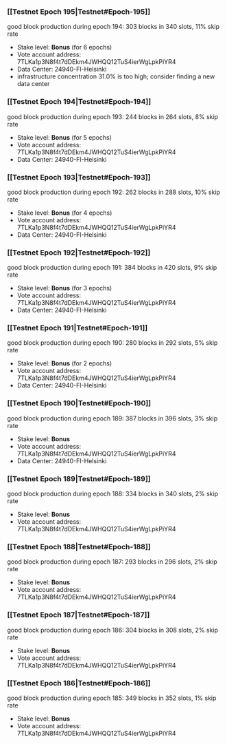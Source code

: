 ### [[Testnet Epoch 195|Testnet#Epoch-195]]
good block production during epoch 194: 303 blocks in 340 slots, 11% skip rate
* Stake level: **Bonus** (for 6 epochs)
* Vote account address: 7TLKa1p3N8f4t7dDEkm4JWHQQ12TuS4ierWgLpkPiYR4
* Data Center: 24940-FI-Helsinki
* infrastructure concentration 31.0% is too high; consider finding a new data center
### [[Testnet Epoch 194|Testnet#Epoch-194]]
good block production during epoch 193: 244 blocks in 264 slots, 8% skip rate
* Stake level: **Bonus** (for 5 epochs)
* Vote account address: 7TLKa1p3N8f4t7dDEkm4JWHQQ12TuS4ierWgLpkPiYR4
* Data Center: 24940-FI-Helsinki
### [[Testnet Epoch 193|Testnet#Epoch-193]]
good block production during epoch 192: 262 blocks in 288 slots, 10% skip rate
* Stake level: **Bonus** (for 4 epochs)
* Vote account address: 7TLKa1p3N8f4t7dDEkm4JWHQQ12TuS4ierWgLpkPiYR4
* Data Center: 24940-FI-Helsinki
### [[Testnet Epoch 192|Testnet#Epoch-192]]
good block production during epoch 191: 384 blocks in 420 slots, 9% skip rate
* Stake level: **Bonus** (for 3 epochs)
* Vote account address: 7TLKa1p3N8f4t7dDEkm4JWHQQ12TuS4ierWgLpkPiYR4
* Data Center: 24940-FI-Helsinki
### [[Testnet Epoch 191|Testnet#Epoch-191]]
good block production during epoch 190: 280 blocks in 292 slots, 5% skip rate
* Stake level: **Bonus** (for 2 epochs)
* Vote account address: 7TLKa1p3N8f4t7dDEkm4JWHQQ12TuS4ierWgLpkPiYR4
* Data Center: 24940-FI-Helsinki
### [[Testnet Epoch 190|Testnet#Epoch-190]]
good block production during epoch 189: 387 blocks in 396 slots, 3% skip rate
* Stake level: **Bonus**
* Vote account address: 7TLKa1p3N8f4t7dDEkm4JWHQQ12TuS4ierWgLpkPiYR4
* Data Center: 24940-FI-Helsinki
### [[Testnet Epoch 189|Testnet#Epoch-189]]
good block production during epoch 188: 334 blocks in 340 slots, 2% skip rate
* Stake level: **Bonus**
* Vote account address: 7TLKa1p3N8f4t7dDEkm4JWHQQ12TuS4ierWgLpkPiYR4
### [[Testnet Epoch 188|Testnet#Epoch-188]]
good block production during epoch 187: 293 blocks in 296 slots, 2% skip rate
* Stake level: **Bonus**
* Vote account address: 7TLKa1p3N8f4t7dDEkm4JWHQQ12TuS4ierWgLpkPiYR4
### [[Testnet Epoch 187|Testnet#Epoch-187]]
good block production during epoch 186: 304 blocks in 308 slots, 2% skip rate
* Stake level: **Bonus**
* Vote account address: 7TLKa1p3N8f4t7dDEkm4JWHQQ12TuS4ierWgLpkPiYR4
### [[Testnet Epoch 186|Testnet#Epoch-186]]
good block production during epoch 185: 349 blocks in 352 slots, 1% skip rate
* Stake level: **Bonus**
* Vote account address: 7TLKa1p3N8f4t7dDEkm4JWHQQ12TuS4ierWgLpkPiYR4